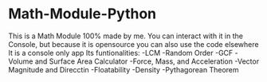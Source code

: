 # Math-Module-Python
This is a Math Module 100% made by me.
You can interact with it in the Console, but because it is opensource you can also use the code elsewhere
It is a console only app
Its funtionalities:
-LCM
-Random Order
-GCF
-Volume and Surface Area Calculator
-Force, Mass, and Acceleration
-Vector Magnitude and Direcctin
-Floatability
-Density
-Pythagorean Theorem
